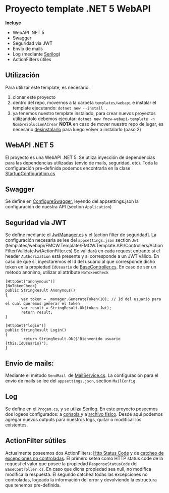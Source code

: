 # Proyecto template .NET 5 WebAPI
**Incluye**
- WebAPI .NET 5
- Swagger
- Seguridad via JWT
- Envío de mails
- Log (mediante [Serilog](https://serilog.net/))
- ActionFilters útiles

## Utilización
Para utilizar este template, es necesario:
1. clonar este proyecto
2. dentro del repo, movernos a la carpeta `templates/webapi` e instalar el template ejecutando:
`dotnet new --install . `
3. ya tenemos nuestro template instalado, para crear nuevos proyectos utilizandolo debemos ejecutar:
`dotnet new fmcw-webapi-template -n NombreSolucionACrear`
**NOTA** en caso de mover nuestro repo de lugar, es necesario [desinstalarlo](https://docs.microsoft.com/en-us/dotnet/core/tools/custom-templates#:~:text=config%20folder.-,Uninstalling%20a%20template,file%20directly%2C%20provide%20the%20identifier.&text=If%20the%20package%20was%20installed%20by%20specifying%20a%20path%20to%20the%20.) para luego volver a instalarlo (paso 2)


## WebAPI .NET 5
El proyecto es una WebAPI .NET 5. Se utliza inyección de dependencias para las dependencias utilizadas (envío de mails, seguridad, etc). Toda la configuración pre-definida podemos encontrarla en la clase [StartupConfiguration.cs](templates/webapi/FMCW.Template/FMCW.Template.API/StartupConfiguration.cs)

## Swagger
Se define en [ConfigureSwagger](templates/webapi/FMCW.Template/FMCW.Template.API/StartupConfiguration.cs#L15), leyendo del appsettings.json la configuración de nuestra API (section `Application`)

## Seguridad vía JWT
Se define mediante el [JwtManager.cs](templates/webapi/FMCW.Template/FMCW.Template.Security/JwtManager.cs) y el [action filter de seguridad]. La configuración necesaria se lee del `appsettings.json` section `Jwt` (templates/webapi/FMCW.Template/FMCW.Template.API/Controllers/ActionFilter/ValidateJwtActionFilter.cs)
Se validará en cada request entrante si el header `Authorization` está presente y si corresponde a un JWT válido. En caso de que sí, inyectaremos el Id del usuario al que corresponde dicho token en la propiedad `IdUsuario` de [BaseController.cs](templates/webapi/FMCW.Template/FMCW.Template.API/Controllers/BaseController.cs#L9). En caso de ser un método anónimo, utilizar al attribute `NoTokenCheck`
```
[HttpGet("anonymous")]
[NoTokenCheck]
public StringResult Anonymous()
{
       var token = _manager.GenerateToken(10); // Id del usuario para el cual queremos generar el token
       var result = StringResult.Ok(token.Jwt);
       return result;
}

[HttpGet("login")]
public StringResult Login()
{
        return StringResult.Ok($"Bienvenido usuario {this.IdUsuario}");
}
```

## Envío de mails:
Mediante el método `SendMail `de [MailService.cs](templates/webapi/FMCW.Template/FMCW.Template.EmailSender/MailService.cs). La configuración para el envío de mails se lee del `appsettings.json`, section `MailConfig`

## Log 
Se define en el `Progam.cs`, y se utliza Serilog. En este proyecto poseemos dos logeos configurados: a [consola ](templates/webapi/FMCW.Template/FMCW.Template.API/Program.cs#L28) y a [archivo físico](templates/webapi/FMCW.Template/FMCW.Template.API/Program.cs#L30). Desde aquí podemos agregar nuevos outputs para nuestros logs, quitar o modificar los existentes.

## ActionFilter sútiles
Actualmente poseemos dos ActionFilters: [Http Status Code](webapi/FMCW.Template/FMCW.Template.API/Controllers/ActionFilter/HttpStatusCodeActionFilter.cs) y de [catcheo de excepciones no controladas](templates/webapi/FMCW.Template/FMCW.Template.API/Controllers/ActionFilter/LogExceptionActionFilter.cs). El primero setea como HTTP status code de la request el valor que posee la propiedad `ResponseStatusCode` del `BaseController.cs`. En caso que dicha propiedad sea null, no modifica modifica la respuesta.
El segundo catchea todas las excepciones no controladas, logeado la información del error y devolviendo la estructura que tenemos pre-definida.

